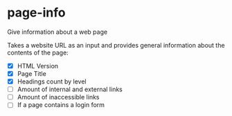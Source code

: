 # page-info
Give information about a web page 

Takes a website URL as an input and provides general information
about the contents of the page:

- [X] HTML Version
- [X]  Page Title
- [X]  Headings count by level
- [ ]  Amount of internal and external links
- [ ] Amount of inaccessible links
- [ ] If a page contains a login form
